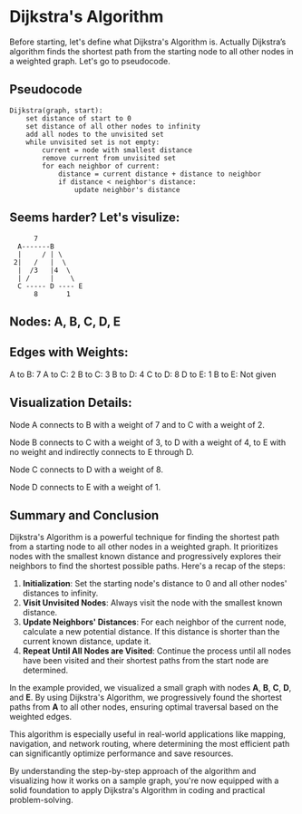 # Dijkstra's Algorithm
Before starting, let's define what Dijkstra's Algorithm is.
Actually Dijkstra’s algorithm finds the shortest path from the starting node to all other nodes in a weighted graph. Let's go to pseudocode.
## Pseudocode
```
Dijkstra(graph, start):
    set distance of start to 0
    set distance of all other nodes to infinity
    add all nodes to the unvisited set
    while unvisited set is not empty:
        current = node with smallest distance
        remove current from unvisited set
        for each neighbor of current:
            distance = current distance + distance to neighbor
            if distance < neighbor's distance:
                update neighbor's distance
```
## Seems harder? Let's visulize:
```
      7
  A-------B
  |     / | \
 2|   /   |  \
  |  /3   |4  \
  | /     |    \
  C ----- D ---- E
      8       1
```
## Nodes: A, B, C, D, E

## Edges with Weights:
A to B: 7
A to C: 2
B to C: 3
B to D: 4
C to D: 8
D to E: 1
B to E: Not given

## Visualization Details:

Node A connects to B with a weight of 7 and to C with a weight of 2.

Node B connects to C with a weight of 3, to D with a weight of 4, to E with no weight and indirectly connects to E through D.

Node C connects to D with a weight of 8.

Node D connects to E with a weight of 1.


## Summary and Conclusion

Dijkstra's Algorithm is a powerful technique for finding the shortest path from a starting node to all other nodes in a weighted graph. It prioritizes nodes with the smallest known distance and progressively explores their neighbors to find the shortest possible paths. Here's a recap of the steps:

1. **Initialization**: Set the starting node's distance to 0 and all other nodes' distances to infinity.
2. **Visit Unvisited Nodes**: Always visit the node with the smallest known distance.
3. **Update Neighbors' Distances**: For each neighbor of the current node, calculate a new potential distance. If this distance is shorter than the current known distance, update it.
4. **Repeat Until All Nodes are Visited**: Continue the process until all nodes have been visited and their shortest paths from the start node are determined.

In the example provided, we visualized a small graph with nodes **A**, **B**, **C**, **D**, and **E**. By using Dijkstra's Algorithm, we progressively found the shortest paths from **A** to all other nodes, ensuring optimal traversal based on the weighted edges.

This algorithm is especially useful in real-world applications like mapping, navigation, and network routing, where determining the most efficient path can significantly optimize performance and save resources.

By understanding the step-by-step approach of the algorithm and visualizing how it works on a sample graph, you're now equipped with a solid foundation to apply Dijkstra's Algorithm in coding and practical problem-solving.
